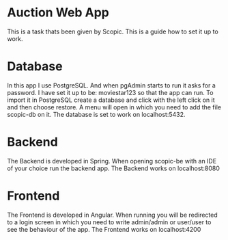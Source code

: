 # Auction Web App

This is a task thats been given by Scopic. This is a guide how to set it up to work.

# Database

In this app I use PostgreSQL. And when pgAdmin starts to run it asks for a password. I have set it up to be: moviestar123 so that the app can run. To import it in PostgreSQL create a database and click with the left click on it and then choose restore. A menu will open in which you need to add the file scopic-db on it. The database is set to work on localhost:5432.

# Backend

The Backend is developed in Spring. When opening scopic-be with an IDE of your choice run the backend app. The Backend works on localhost:8080

# Frontend

The Frontend is developed in Angular. When running you will be redirected to a login screen in which you need to write admin/admin or user/user to see the behaviour of the app.
The Frontend works on localhost:4200
